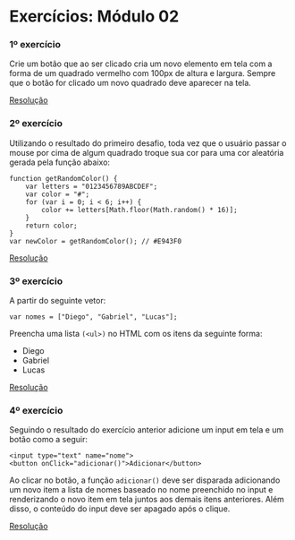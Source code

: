 # Exercícios: Módulo 02
### 1º exercício
Crie um botão que ao ser clicado cria um novo elemento em tela com a forma de um quadrado vermelho com 100px de altura e largura. Sempre que o botão for clicado um novo quadrado deve aparecer na tela.

[Resolução](1.html)

### 2º exercício
Utilizando o resultado do primeiro desafio, toda vez que o usuário passar o mouse por cima de algum quadrado troque sua cor para uma cor aleatória gerada pela função abaixo:
```
function getRandomColor() {
    var letters = "0123456789ABCDEF";
    var color = "#";
    for (var i = 0; i < 6; i++) {
        color += letters[Math.floor(Math.random() * 16)];
    }
    return color;
}
var newColor = getRandomColor(); // #E943F0
```

[Resolução](2.html)

### 3º exercício
A partir do seguinte vetor:
```
var nomes = ["Diego", "Gabriel", "Lucas"];
```
Preencha uma lista ```(<ul>)``` no HTML com os itens da seguinte forma:
- Diego
- Gabriel
- Lucas

[Resolução](3.html)

### 4º exercício
Seguindo o resultado do exercício anterior adicione um input em tela e um botão como a seguir:
```
<input type="text" name="nome">
<button onClick="adicionar()">Adicionar</button>
```
Ao clicar no botão, a função ```adicionar()``` deve ser disparada adicionando um novo item a lista de nomes baseado no nome preenchido no input e renderizando o novo item em tela juntos aos demais itens anteriores. Além disso, o conteúdo do input deve ser apagado após o clique.

[Resolução](4.html)
